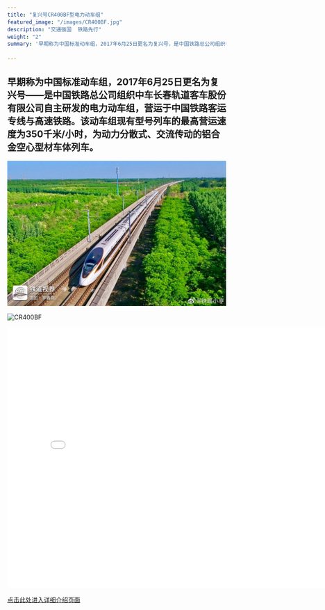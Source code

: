 ```yaml
---
title: "复兴号CR400BF型电力动车组"
featured_image: "/images/CR400BF.jpg"
description: "交通强国  铁路先行"
weight: "2"
summary: '早期称为中国标准动车组，2017年6月25日更名为复兴号，是中国铁路总公司组织中车长春轨道客车股份有限公司自主研发的电力动车组，营运于中国铁路客运专线与高速铁路。该动车组现有型号列车的最高营运速度为350千米/小时，为动力分散式、交流传动的铝合金空心型材车体列车。'

---
```


## 早期称为中国标准动车组，2017年6月25日更名为复兴号——是中国铁路总公司组织中车长春轨道客车股份有限公司自主研发的电力动车组，营运于中国铁路客运专线与高速铁路。该动车组现有型号列车的最高营运速度为350千米/小时，为动力分散式、交流传动的铝合金空心型材车体列车。

![CR400BF](/images/CR400BF.jpg)

![CR400BF](/images/CR400BF1.jpg)

<iframe src="//player.bilibili.com/player.html?aid=932746889&bvid=BV1dM4y137rE&cid=398069535&p=1" scrolling="no" border="0" frameborder="no" framespacing="0" allowfullscreen="true" width="800px" height="600px"> </iframe>

[点击此处进入详细介绍页面](https://www.china-emu.cn/EMUs/Model/?detail-13032-101-23.html)